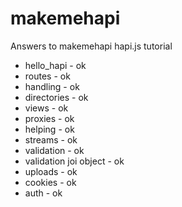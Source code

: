 # makemehapi
Answers to makemehapi hapi.js tutorial
- hello_hapi - ok
- routes - ok
- handling - ok
- directories - ok
- views - ok
- proxies - ok
- helping - ok
- streams - ok
- validation - ok
- validation joi object - ok
- uploads - ok
- cookies - ok
- auth - ok
